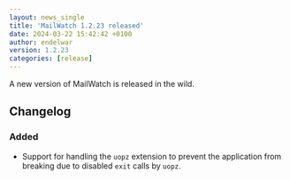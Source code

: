```yaml
---
layout: news_single
title: 'MailWatch 1.2.23 released'
date: 2024-03-22 15:42:42 +0100
author: endelwar
version: 1.2.23
categories: [release]
---
```


A new version of MailWatch is released in the wild.

## Changelog
### Added
- Support for handling the `uopz` extension to prevent the application from breaking due to disabled `exit` calls by `uopz`.